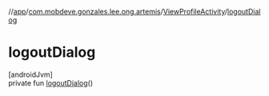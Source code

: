 //[app](../../../index.md)/[com.mobdeve.gonzales.lee.ong.artemis](../index.md)/[ViewProfileActivity](index.md)/[logoutDialog](logout-dialog.md)

# logoutDialog

[androidJvm]\
private fun [logoutDialog](logout-dialog.md)()
